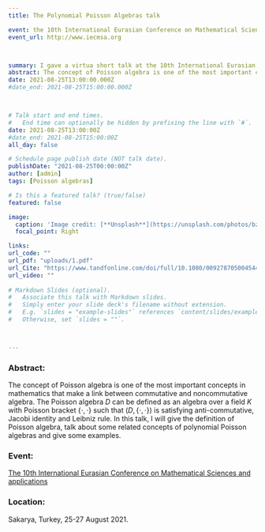 ```yaml
---
title: The Polynomial Poisson Algebras talk

event: the 10th International Eurasian Conference on Mathematical Sciences and applications
event_url: http://www.iecmsa.org



summary: I gave a virtua short talk at the 10th International Eurasian Conference on Mathematical Sciences and applications, Sakarya, Turkey, 25-27 August 2021.
abstract: The concept of Poisson algebra is one of the most important concepts in mathematics that make a link between commutative and noncommutative algebra. The Poisson algebra D can be defined as an algebra over a field K with Poisson bracket {,} such that (D,{,}) is satisfying anti-commutative, Jacobi identity and Leibniz rule. In this talk, I will give the definition of Poisson algebra, talk about some related concepts of polynomial Poisson algebras and give some examples.
date: 2021-08-25T13:00:00.000Z
#date_end: 2021-08-25T15:00:00.000Z



# Talk start and end times.
#   End time can optionally be hidden by prefixing the line with `#`.
date: 2021-08-25T13:00:00Z
#date_end: 2021-08-25T15:00:00Z
all_day: false

# Schedule page publish date (NOT talk date).
publishDate: "2021-08-25T00:00:00Z"
author: [admin]
tags: [Poisson algebras]

# Is this a featured talk? (true/false)
featured: false

image:
  caption: 'Image credit: [**Unsplash**](https://unsplash.com/photos/bzdhc5b3Bxs)'
  focal_point: Right

links:
url_code: ""
url_pdf: "uploads/1.pdf"
url_Cite: "https://www.tandfonline.com/doi/full/10.1080/00927870500454463"
url_video: ""
  
# Markdown Slides (optional).
#   Associate this talk with Markdown slides.
#   Simply enter your slide deck's filename without extension.
#   E.g. `slides = "example-slides"` references `content/slides/example-slides.md`.
#   Otherwise, set `slides = ""`.



---
```

### Abstract:
 The concept of Poisson algebra is one of the most important concepts in mathematics that make a link between commutative and noncommutative algebra. The Poisson algebra $D$ can be defined as an algebra over a field $K$ with Poisson bracket $\{\cdot, \cdot\}$ such that $(D,\{\cdot, \cdot\})$ is satisfying anti-commutative, Jacobi identity and Leibniz rule. In this talk, I will give the definition of Poisson algebra, talk about some related concepts of polynomial Poisson algebras and give some examples.

### Event: 
[The 10th International Eurasian Conference on Mathematical Sciences and applications](http://www.iecmsa.org)

### Location: 
Sakarya, Turkey,  25-27 August 2021.
